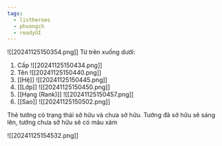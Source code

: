 ```yaml
---
tags:
  - listheroes
  - phuongch
  - readyUI
---
```

![[20241125150354.png]]
Từ trên xuống dưới:
1. Cấp  ![[20241125150434.png]]
2. Tên ![[20241125150440.png]]
3. [[Hệ]] ![[20241125150445.png]]
4. [[Lớp]] ![[20241125150450.png]]
5. [[Hạng (Rank)]] ![[20241125150457.png]]
6. [[Sao]] ![[20241125150502.png]]

Thẻ tướng có trạng thái sở hữu và chưa sở hữu. Tướng đã sở hữu sẽ sáng lên, tướng chưa sở hữu sẽ có màu xám

![[20241125154532.png]]